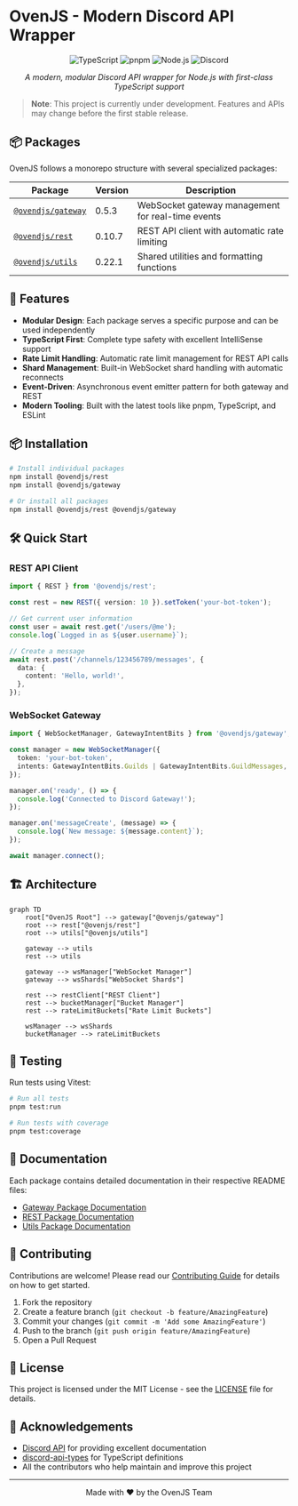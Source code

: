 # OvenJS - Modern Discord API Wrapper

<p align="center">
  <img src="https://img.shields.io/badge/TypeScript-3178C6?style=for-the-badge&logo=typescript&logoColor=white" alt="TypeScript" />
  <img src="https://img.shields.io/badge/pnpm-F69220?style=for-the-badge&logo=pnpm&logoColor=white" alt="pnpm" />
  <img src="https://img.shields.io/badge/Node.js-43853D?style=for-the-badge&logo=node.js&logoColor=white" alt="Node.js" />
  <img src="https://img.shields.io/badge/Discord-5865F2?style=for-the-badge&logo=discord&logoColor=white" alt="Discord" />
</p>

<p align="center">
  <em>A modern, modular Discord API wrapper for Node.js with first-class TypeScript support</em>
</p>

> **Note**: This project is currently under development. Features and APIs may change before the first stable release.

## 📦 Packages

OvenJS follows a monorepo structure with several specialized packages:

| Package | Version | Description |
|---------|---------|-------------|
| [`@ovendjs/gateway`](./packages/gateway) | 0.5.3 | WebSocket gateway management for real-time events |
| [`@ovendjs/rest`](./packages/rest) | 0.10.7 | REST API client with automatic rate limiting |
| [`@ovendjs/utils`](./packages/utils) | 0.22.1 | Shared utilities and formatting functions |

## 🚀 Features

- **Modular Design**: Each package serves a specific purpose and can be used independently
- **TypeScript First**: Complete type safety with excellent IntelliSense support
- **Rate Limit Handling**: Automatic rate limit management for REST API calls
- **Shard Management**: Built-in WebSocket shard handling with automatic reconnects
- **Event-Driven**: Asynchronous event emitter pattern for both gateway and REST
- **Modern Tooling**: Built with the latest tools like pnpm, TypeScript, and ESLint

## 📦 Installation

```bash
# Install individual packages
npm install @ovendjs/rest
npm install @ovendjs/gateway

# Or install all packages
npm install @ovendjs/rest @ovendjs/gateway
```

## 🛠️ Quick Start

### REST API Client

```typescript
import { REST } from '@ovendjs/rest';

const rest = new REST({ version: 10 }).setToken('your-bot-token');

// Get current user information
const user = await rest.get('/users/@me');
console.log(`Logged in as ${user.username}`);

// Create a message
await rest.post('/channels/123456789/messages', {
  data: {
    content: 'Hello, world!',
  },
});
```

### WebSocket Gateway

```typescript
import { WebSocketManager, GatewayIntentBits } from '@ovendjs/gateway';

const manager = new WebSocketManager({
  token: 'your-bot-token',
  intents: GatewayIntentBits.Guilds | GatewayIntentBits.GuildMessages,
});

manager.on('ready', () => {
  console.log('Connected to Discord Gateway!');
});

manager.on('messageCreate', (message) => {
  console.log(`New message: ${message.content}`);
});

await manager.connect();
```

## 🏗️ Architecture

```mermaid
graph TD
    root["OvenJS Root"] --> gateway["@ovenjs/gateway"]
    root --> rest["@ovenjs/rest"]
    root --> utils["@ovenjs/utils"]
    
    gateway --> utils
    rest --> utils
    
    gateway --> wsManager["WebSocket Manager"]
    gateway --> wsShards["WebSocket Shards"]
    
    rest --> restClient["REST Client"]
    rest --> bucketManager["Bucket Manager"]
    rest --> rateLimitBuckets["Rate Limit Buckets"]
    
    wsManager --> wsShards
    bucketManager --> rateLimitBuckets
```

## 🧪 Testing

Run tests using Vitest:

```bash
# Run all tests
pnpm test:run

# Run tests with coverage
pnpm test:coverage
```

## 📖 Documentation

Each package contains detailed documentation in their respective README files:

- [Gateway Package Documentation](./packages/gateway/README.md)
- [REST Package Documentation](./packages/rest/README.md)
- [Utils Package Documentation](./packages/utils/README.md)

## 🤝 Contributing

Contributions are welcome! Please read our [Contributing Guide](./CONTRIBUTING.md) for details on how to get started.

1. Fork the repository
2. Create a feature branch (`git checkout -b feature/AmazingFeature`)
3. Commit your changes (`git commit -m 'Add some AmazingFeature'`)
4. Push to the branch (`git push origin feature/AmazingFeature`)
5. Open a Pull Request

## 📄 License

This project is licensed under the MIT License - see the [LICENSE](./LICENSE) file for details.

## 🙏 Acknowledgements

- [Discord API](https://discord.com/developers/docs/reference) for providing excellent documentation
- [discord-api-types](https://github.com/discordjs/discord-api-types) for TypeScript definitions
- All the contributors who help maintain and improve this project

---

<p align="center">
  Made with ❤️ by the OvenJS Team
</p>
